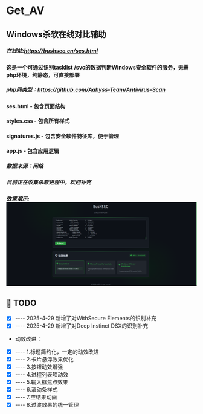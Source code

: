 # Get_AV
## Windows杀软在线对比辅助
##### 在线站:https://bushsec.cn/ses.html
#### 这是一个可通过识别tasklist /svc的数据判断Windows安全软件的服务，无需php环境，纯静态，可直接部署
##### php同类型：https://github.com/Aabyss-Team/Antivirus-Scan
#### ses.html - 包含页面结构
#### styles.css - 包含所有样式
#### signatures.js - 包含安全软件特征库，便于管理
#### app.js - 包含应用逻辑
##### 数据来源：网络
##### 目前正在收集杀软进程中，欢迎补充
##### 效果演示:![av](https://raw.githubusercontent.com/BushANQ/Get_AV/master/V1.1.png)

## 📝 TODO
* [x] ---- 2025-4-29 新增了对WithSecure Elements的识别补充
* [x] ---- 2025-4-29 新增了对Deep lnstinct DSX的识别补充
* 动效改进：
* [x] ---- 1.标题简约化，一定的动效改进
* [x] ---- 2.卡片悬浮效果优化
* [x] ---- 3.按钮动效增强
* [x] ---- 4.进程列表项动效
* [x] ---- 5.输入框焦点效果
* [x] ---- 6.滚动条样式
* [x] ---- 7.空结果动画
* [x] ---- 8.过渡效果的统一管理
